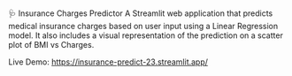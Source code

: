 🩺 Insurance Charges Predictor
A Streamlit web application that predicts medical insurance charges based on user input using a Linear Regression model. It also includes a visual representation of the prediction on a scatter plot of BMI vs Charges.

 Live Demo: https://insurance-predict-23.streamlit.app/
